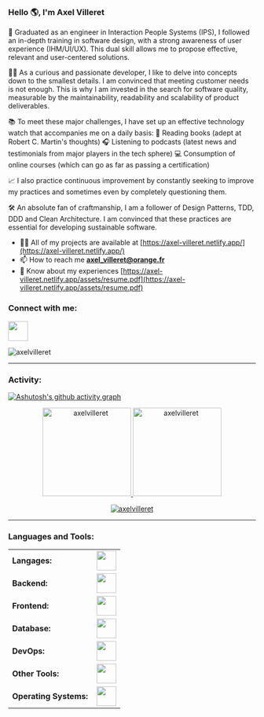 <link rel="stylesheet" type='text/css' href="https://cdn.jsdelivr.net/gh/devicons/devicon@latest/devicon.min.css" />

### Hello 🌎, I'm Axel Villeret

🚀 Graduated as an engineer in Interaction People Systems (IPS), I followed an in-depth training in software design, with a strong awareness of user experience (IHM/UI/UX). This dual skill allows me to propose effective, relevant and user-centered solutions.

👨‍💻 As a curious and passionate developer, I like to delve into concepts down to the smallest details. I am convinced that meeting customer needs is not enough. This is why I am invested in the search for software quality, measurable by the maintainability, readability and scalability of product deliverables.

📚 To meet these major challenges, I have set up an effective technology watch that accompanies me on a daily basis:
📖 Reading books (adept at Robert C. Martin's thoughts)
🎧 Listening to podcasts (latest news and testimonials from major players in the tech sphere)
💻 Consumption of online courses (which can go as far as passing a certification)

📈 I also practice continuous improvement by constantly seeking to improve my practices and sometimes even by completely questioning them.

🛠️ An absolute fan of craftmanship, I am a follower of Design Patterns, TDD, DDD and Clean Architecture. I am convinced that these practices are essential for developing sustainable software.

- 👨‍💻 All of my projects are available at [https://axel-villeret.netlify.app/](https://axel-villeret.netlify.app/)
- 📫 How to reach me **axel_villeret@orange.fr**
- 📄 Know about my experiences [https://axel-villeret.netlify.app/assets/resume.pdf](https://axel-villeret.netlify.app/assets/resume.pdf)

<h3 align="left">Connect with me:</h3>
<p align="left">
<a href="https://linkedin.com/in/axel-villeret" target="blank"><img height="40" src="https://skillicons.dev/icons?i=linkedin"/></a>
</p>

<p align="left"> <img src="https://komarev.com/ghpvc/?username=axelvilleret&label=Profile%20views&color=0e75b6&style=flat" alt="axelvilleret" /> </p>


------
<h3 align="left">Activity:</h3>

[![Ashutosh's github activity graph](https://github-readme-activity-graph.vercel.app/graph?username=axelvilleret&bg_color=100f0f&color=4c5e9e&line=4c569e&point=403e41&area=true&hide_border=true)](https://github.com/ashutosh00710/github-readme-activity-graph)

<div align="center">
  <a href="https://github.com/axelvilleret">
    <img height="180em" src="https://github-readme-stats.vercel.app/api/top-langs?username=axelvilleret&show_icons=true&locale=en&layout=compact&theme=tokyonight" alt="axelvilleret"/>
    <img height="180em" src="https://github-readme-stats.vercel.app/api?username=axelvilleret&show_icons=true&locale=en&layout=compact&theme=tokyonight" alt="axelvilleret"/>
  </a>
</div>
<p align="center">
  <a href="https://github.com/axelvilleret">
    <img src="https://github-readme-streak-stats.herokuapp.com/?user=axelvilleret&&theme=tokyonight" alt="axelvilleret" />
  </a>
</p>

------
<h3 align="left">Languages and Tools:</h3>
<table>
  <tr>
        <td style="font-weight: bold; padding-right: 10px; vertical-align: center; border: none;">Langages:</td>
        <td><img height="40" src="https://skillicons.dev/icons?i=python,c,cpp,java,js,php,kotlin"/></td>
    </tr>
    <tr>
        <td style="font-weight: bold; padding-right: 10px; vertical-align: center; border: none;">Backend:</td>
        <td><img height="40" src="https://skillicons.dev/icons?i=spring,symfony,django,nodejs"/></td>
    </tr>
    <tr>
        <td style="font-weight: bold; padding-right: 10px; vertical-align: center;">Frontend:</td>
        <td><img height="40" src="https://skillicons.dev/icons?i=angular,react,vue,tailwind"/></td>
    </tr>
    <tr>
        <td style="font-weight: bold; padding-right: 10px; vertical-align: center; border: none;">Database:</td>
        <td><img height="40" src="https://skillicons.dev/icons?i=mysql,postgresql,mongodb,firebase"/></td>
    </tr>
    <tr>
        <td style="font-weight: bold; padding-right: 10px; vertical-align: center; border: none;">DevOps:</td>
        <td><img height="40" src="https://skillicons.dev/icons?i=git,github,docker,jenkins"/></td>
    </tr>
    <tr>
        <td style="font-weight: bold; padding-right: 10px; vertical-align: center; border: none;">Other Tools:</td>
        <td><img height="40" src="https://skillicons.dev/icons?i=figma,postman,wordpress"/></td>
    </tr>
    <tr>
        <td style="font-weight: bold; padding-right: 10px; vertical-align: center; border: none;">Operating Systems:</td>
        <td><img height="40" src="https://skillicons.dev/icons?i=windows,ubuntu"/></td>
    </tr>
</table>
